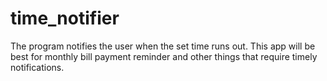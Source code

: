 # time_notifier
The program notifies the user when the set time runs out. This app will be best for monthly bill payment reminder and other things that require timely notifications.
